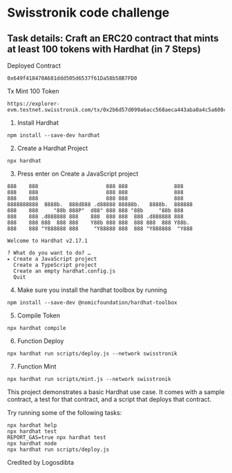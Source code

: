 # Swisstronik code challenge

## Task details: Craft an ERC20 contract that mints at least 100 tokens with Hardhat (in 7 Steps)

Deployed Contract
```
0x649f418470A681ddd505d6537f61Da58b58B7FD0
```
Tx Mint 100 Token
```
https://explorer-evm.testnet.swisstronik.com/tx/0x2b6d57d099a6acc568aeca443aba0a4c5a608c5d39403ab17fb862bf463df68a
```
1. Install Hardhat
```
npm install --save-dev hardhat
```

2. Create a Hardhat Project
```
npx hardhat
```

3. Press enter on Create a JavaScript project
```
888    888                      888 888               888
888    888                      888 888               888
888    888                      888 888               888
8888888888  8888b.  888d888 .d88888 88888b.   8888b.  888888
888    888     "88b 888P"  d88" 888 888 "88b     "88b 888
888    888 .d888888 888    888  888 888  888 .d888888 888
888    888 888  888 888    Y88b 888 888  888 888  888 Y88b.
888    888 "Y888888 888     "Y88888 888  888 "Y888888  "Y888

Welcome to Hardhat v2.17.1

? What do you want to do? …
▸ Create a JavaScript project
  Create a TypeScript project
  Create an empty hardhat.config.js
  Quit
```

4. Make sure you install the hardhat toolbox by running
```
npm install --save-dev @nomicfoundation/hardhat-toolbox
```

5. Compile Token
```
npx hardhat compile
```

6. Function Deploy
```
npx hardhat run scripts/deploy.js --network swisstronik
```

7. Function Mint
```
npx hardhat run scripts/mint.js --network swisstronik
```

This project demonstrates a basic Hardhat use case. It comes with a sample contract, a test for that contract, and a script that deploys that contract.

Try running some of the following tasks:

```shell
npx hardhat help
npx hardhat test
REPORT_GAS=true npx hardhat test
npx hardhat node
npx hardhat run scripts/deploy.js
```
Credited by Logosdibta
